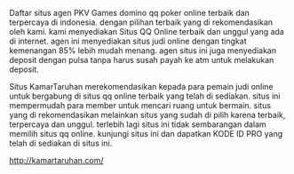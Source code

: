 Daftar situs agen PKV Games domino qq poker online terbaik dan terpercaya di indonesia. dengan pilihan terbaik yang di rekomendasikan oleh kami. kami menyediakan Situs QQ Online terbaik dan unggul yang ada di internet. agen ini menyediakan situs judi online dengan tingkat kemenangan 85% lebih mudah menang. agen situs ini juga menyediakan deposit dengan pulsa tanpa harus susah payah ke atm untuk melakukan deposit. 

Situs KamarTaruhan merekomendasikan kepada para pemain judi online untuk bergabung di situs qq online terbaik yang telah di sediakan. situs ini mempermudah para member untuk mencari ruang untuk bermain. situs yang di rekomendasikan melainkan situs yang sudah di pilih karena terbaik, terpercaya dan unggul. terlebih lagi situs ini tidak sembarangan dalam memilih situs qq online. kunjungi situs ini dan dapatkan KODE ID PRO yang telah di sediakan di situs ini.

http://kamartaruhan.com/
